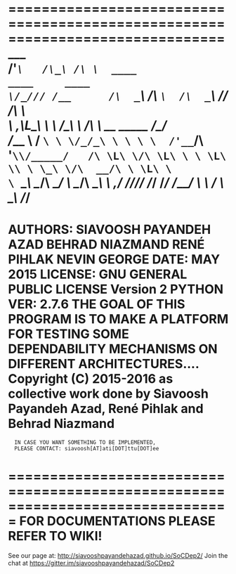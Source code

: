 ==============================================================================
                                                         ___   
                                                       /'___`\  
                                                      /\_\ /\ \ 
     ____            ____     ____                    \/_/// /__     
    /\  _`\         /\  _`\  /\  _`\                     // /_\ \	 
    \ \,\L\_\    ___\ \ \/\_\\ \ \/\ \     __   _____  /\______/   	
     \/_\__ \   / __`\ \ \/_/_\ \ \ \ \  /'__`\/\ '__`\\/_____/	 
       /\ \L\ \/\ \L\ \ \ \L\ \\ \ \_\ \/\  __/\ \ \L\ \  	 			
       \ `\____\ \____/\ \____/ \ \____/\ \____\\ \ ,__/
        \/_____/\/___/  \/___/   \/___/  \/____/ \ \ \/ 
                                                  \ \_\ 
                                                   \/_/ 
==============================================================================
AUTHORS:
 	  SIAVOOSH PAYANDEH AZAD
 	  BEHRAD NIAZMAND
 	  RENÉ PIHLAK
 	  NEVIN GEORGE
DATE: MAY 2015
LICENSE: GNU GENERAL PUBLIC LICENSE Version 2
PYTHON VER: 2.7.6
THE GOAL OF THIS PROGRAM IS TO MAKE A PLATFORM FOR TESTING SOME DEPENDABILITY
MECHANISMS ON DIFFERENT ARCHITECTURES....
Copyright (C) 2015-2016 as collective work done by Siavoosh Payandeh Azad, René Pihlak and Behrad Niazmand
===============================================================================
 	  IN CASE YOU WANT SOMETHING TO BE IMPLEMENTED,
 	  PLEASE CONTACT: siavoosh[AT]ati[DOT]ttu[DOT]ee
===============================================================================
 	  FOR DOCUMENTATIONS PLEASE REFER TO WIKI!
===============================================================================
See our page at: http://siavooshpayandehazad.github.io/SoCDep2/
Join the chat at https://gitter.im/siavooshpayandehazad/SoCDep2
